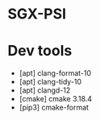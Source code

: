# SGX-PSI

# Dev tools

- [apt] clang-format-10
- [apt] clang-tidy-10
- [apt] clangd-12
- [cmake] cmake 3.18.4
- [pip3] cmake-format
